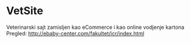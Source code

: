 # VetSite
 Veterinarski sajt zamisljen kao eCommerce i kao online vodjenje kartona <br>
 Pregled: <a href="http://ebaby-center.com/fakultet/icr/index.html" target="_blank">http://ebaby-center.com/fakultet/icr/index.html</a>
 

